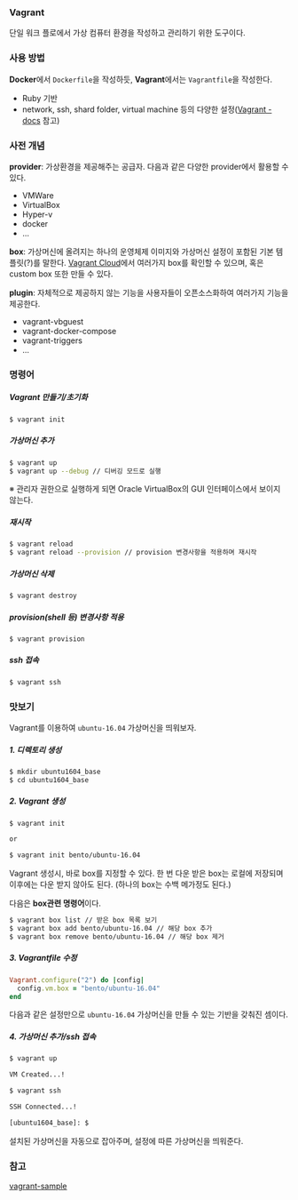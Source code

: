 ### Vagrant

단일 워크 플로에서 가상 컴퓨터 환경을 작성하고 관리하기 위한 도구이다.

### 사용 방법

**Docker**에서 `Dockerfile`을 작성하듯, **Vagrant**에서는 `Vagrantfile`을 작성한다.
- Ruby 기반
- network, ssh, shard folder, virtual machine 등의 다양한 설정([Vagrant - docs](https://www.vagrantup.com/docs/vagrantfile/) 참고)

### 사전 개념

**provider**: 가상환경을 제공해주는 공급자. 다음과 같은 다양한 provider에서 활용할 수 있다.

- VMWare
- VirtualBox
- Hyper-v
- docker
- ...

**box**: 가상머신에 올려지는 하나의 운영체제 이미지와 가상머신 설정이 포함된 기본 템플릿(?)를 말한다. [Vagrant Cloud](https://app.vagrantup.com/boxes/search)에서 여러가지 box를 확인할 수 있으며, 혹은 custom box 또한 만들 수 있다.

**plugin**: 자체적으로 제공하지 않는 기능을 사용자들이 오픈소스화하여 여러가지 기능을 제공한다.

- vagrant-vbguest
- vagrant-docker-compose
- vagrant-triggers
- ...

### 명령어

##### Vagrant 만들기/초기화

```bash
$ vagrant init
```

##### 가상머신 추가

```bash
$ vagrant up
$ vagrant up --debug // 디버깅 모드로 실행
```

※ 관리자 권한으로 실행하게 되면 Oracle VirtualBox의 GUI 인터페이스에서 보이지 않는다.

##### 재시작

```bash
$ vagrant reload
$ vagrant reload --provision // provision 변경사항을 적용하며 재시작
```

##### 가상머신 삭제

```bash
$ vagrant destroy
```

##### provision(shell 등) 변경사항 적용

```bash
$ vagrant provision
```

##### ssh 접속

```bash
$ vagrant ssh
```

### 맛보기

Vagrant를 이용하여 `ubuntu-16.04` 가상머신을 띄워보자.

##### 1. 디렉토리 생성

```bash
$ mkdir ubuntu1604_base
$ cd ubuntu1604_base
```

##### 2. Vagrant 생성

```bash
$ vagrant init

or

$ vagrant init bento/ubuntu-16.04
```

Vagrant 생성시, 바로 box를 지정할 수 있다. 한 번 다운 받은 box는 로컬에 저장되며 이후에는 다운 받지 않아도 된다. (하나의 box는 수백 메가정도 된다.)

다음은 **box관련 명령어**이다.

```bash
$ vagrant box list // 받은 box 목록 보기
$ vagrant box add bento/ubuntu-16.04 // 해당 box 추가
$ vagrant box remove bento/ubuntu-16.04 // 해당 box 제거
```

##### 3. Vagrantfile 수정

```ruby
Vagrant.configure("2") do |config|
  config.vm.box = "bento/ubuntu-16.04"
end
```

다음과 같은 설정만으로 `ubuntu-16.04` 가상머신을 만들 수 있는 기반을 갖춰진 셈이다.

##### 4. 가상머신 추가/ssh 접속

```bash
$ vagrant up

VM Created...!

$ vagrant ssh

SSH Connected...!

[ubuntu1604_base]: $
```

설치된 가상머신을 자동으로 잡아주며, 설정에 따른 가상머신을 띄워준다.

### 참고

[vagrant-sample](https://github.com/heowc/vagrant-sample)
